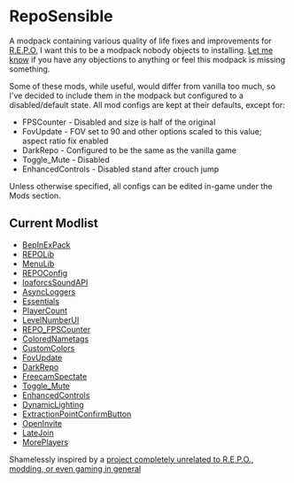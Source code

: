 # RepoSensible
A modpack containing various quality of life fixes and improvements for [R.E.P.O.](https://store.steampowered.com/app/3241660/REPO/)
I want this to be a modpack nobody objects to installing. [Let me know](https://github.com/djsigmann/repo-sensible/issues) if you have any objections to anything or feel this modpack is missing something.

Some of these mods, while useful, would differ from vanilla too much, so I've decided to include them in the modpack but configured to a disabled/default state.
All mod configs are kept at their defaults, except for:
- FPSCounter - Disabled and size is half of the original
- FovUpdate - FOV set to 90 and other options scaled to this value; aspect ratio fix enabled
- DarkRepo - Configured to be the same as the vanilla game
- Toggle_Mute - Disabled
- EnhancedControls - Disabled stand after crouch jump

Unless otherwise specified, all configs can be edited in-game under the Mods section.

## Current Modlist
- [BepInExPack](https://thunderstore.io/c/repo/p/BepInEx/BepInExPack/)
- [REPOLib](https://thunderstore.io/c/repo/p/Zehs/REPOLib/)
- [MenuLib](https://thunderstore.io/c/repo/p/nickklmao/MenuLib/)
- [REPOConfig](https://thunderstore.io/c/repo/p/nickklmao/REPOConfig/)
- [loaforcsSoundAPI](https://thunderstore.io/c/repo/p/loaforc/loaforcsSoundAPI/)
- [AsyncLoggers](https://thunderstore.io/c/repo/p/mattymatty/AsyncLoggers/)
- [Essentials](https://thunderstore.io/c/repo/p/CCarrMcMahon/Essentials/)
- [PlayerCount](https://thunderstore.io/c/repo/p/nickklmao/PlayerCount/)
- [LevelNumberUI](https://thunderstore.io/c/repo/p/ironbean/LevelNumberUI/)
- [REPO_FPSCounter](https://thunderstore.io/c/repo/p/QERT2002/REPO_FPSCounter/)
- [ColoredNametags](https://thunderstore.io/c/repo/p/zombieseatflesh7/ColoredNametags/)
- [CustomColors](https://thunderstore.io/c/repo/p/x753_REPO/CustomColors/)
- [FovUpdate](https://thunderstore.io/c/repo/p/darmuh/FovUpdate/)
- [DarkRepo](https://thunderstore.io/c/repo/p/linkoid/DarkRepo/)
- [FreecamSpectate](https://thunderstore.io/c/repo/p/nickklmao/FreecamSpectate/)
- [Toggle_Mute](https://thunderstore.io/c/repo/p/soundedsquash/Toggle_Mute/)
- [EnhancedControls](https://thunderstore.io/c/repo/p/YMC_MHZ/EnhancedControls/)
- [DynamicLighting](https://thunderstore.io/c/repo/p/DirtyGames/DynamicLighting/)
- [ExtractionPointConfirmButton](https://thunderstore.io/c/repo/p/Zehs/ExtractionPointConfirmButton/)
- [OpenInvite](https://thunderstore.io/c/repo/p/linkoid/OpenInvite/)
- [LateJoin](https://thunderstore.io/c/repo/p/Rebateman/LateJoin/)
- [MorePlayers](https://thunderstore.io/c/repo/p/zelofi/MorePlayers/)

Shamelessly inspired by a [project completely unrelated to R.E.P.O., modding, or even gaming in general](https://github.com/tpope/vim-sensible)
